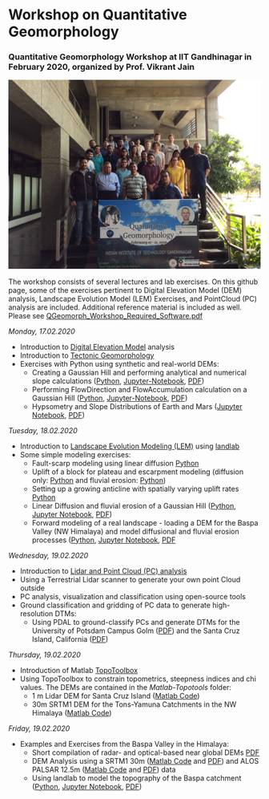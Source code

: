 # Workshop on Quantitative Geomorphology
### Quantitative Geomorphology Workshop at IIT Gandhinagar in February 2020, organized by Prof. Vikrant Jain

![Participants of the workshop](docs/Group_photo.jpg)

The workshop consists of several lectures and lab exercises. On this github page, some of the exercises pertinent to Digital Elevation Model (DEM) analysis, Landscape Evolution Model (LEM) Exercises, and PointCloud (PC) analysis are included. Additional reference material is included as well.
Please see [QGeomorph_Workshop_Required_Software.pdf](docs/QGeomorph_Workshop_Required_Software.pdf)

*Monday, 17.02.2020*
- Introduction to [Digital Elevation Model](lectures/Lecture1_DEM_lr.pdf) analysis
- Introduction to [Tectonic Geomorphology](lectures/Lecture2_TectonicGeomorphology_lr.pdf)
- Exercises with Python using synthetic and real-world DEMs:
  - Creating a Gaussian Hill and performing analytical and numerical slope calculations ([Python](DEM/GaussianHill/gaussian_hill.py), [Jupyter-Notebook](DEM/GaussianHill/Gaussian%20Hill%20and%20DEM%20analysis.ipynb), [PDF](DEM/GaussianHill/Gaussian%20Hill%20and%20DEM%20analysis.pdf))
  - Performing FlowDirection and FlowAccumulation calculation on a Gaussian Hill ([Python](DEM/GaussianHill/gaussian_hill_richdem.py), [Jupyter-Notebook](DEM/GaussianHill/Gaussian%20Hill%20-%20FlowDirection%20and%20FlowAccumulation.ipynb), [PDF](DEM/GaussianHill/Gaussian%20Hill%20-%20FlowDirection%20and%20FlowAccumulation.pdf))
  - Hypsometry and Slope Distributions of Earth and Mars ([Jupyter Notebook](DEM/Earth_Mars/Earth%20and%20Mars%20Hypsometry.ipynb), [PDF](DEM/Earth_Mars/Earth%20and%20Mars%20Hypsometry.pdf))

*Tuesday, 18.02.2020*
- Introduction to [Landscape Evolution Modeling (LEM)](lectures/Lecture3_LandscapeEvolutionModels_lr.pdf) using [landlab](https://landlab.readthedocs.io/en/master/)
- Some simple modeling exercises:
  - Fault-scarp modeling using linear diffusion [Python](LEM/landlab_faultscarp_lineardiffusion.py)
  - Uplift of a block for plateau and escarpment modeling (diffusion only: [Python](LEM/landlab_block_uplift.py) and fluvial erosion: [Python](LEM/landlab_block_uplift_FSE.py))
  - Setting up a growing anticline with spatially varying uplift rates [Python](LEM/landlab_growing_anticline.py)
  - Linear Diffusion and fluvial erosion of a Gaussian Hill ([Python](LEM/landlab_GaussianHill.py), [Jupyter Notebook](LEM/LEM%20-%20Gaussian%20Hill.ipynb), [PDF](LEM/LEM%20-%20Gaussian%20Hill.pdf))
  - Forward modeling of a real landscape - loading a DEM for the Baspa Valley (NW Himalaya) and model diffusional and fluvial erosion processes ([Python](LEM/landlab_Baspa_from_DEM.py), [Jupyter Notebook](LEM/Baspa%20-%20Landlab%20Modeling%20from%20a%20DEM.ipynb), [PDF](LEM/Baspa%20-%20Landlab%20Modeling%20from%20a%20DEM.pdf)

*Wednesday, 19.02.2020*
- Introduction to [Lidar and Point Cloud (PC) analysis](lectures/L4_Lidar_lr.pdf)
- Using a Terrestrial Lidar scanner to generate your own point Cloud outside
- PC analysis, visualization and classification using open-source tools
- Ground classification and gridding of PC data to generate high-resolution DTMs:
  - Using PDAL to ground-classify PCs and generate DTMs for the University of Potsdam Campus Golm ([PDF](PointClouds/PC_pdal_for_UP_CampusGolm.pdf)) and the Santa Cruz Island, California ([PDF](PointClouds/PC_pdal_for_SCI_from_USGS_Lidar.pdf))

*Thursday, 19.02.2020*
- Introduction of Matlab [TopoToolbox](https://topotoolbox.wordpress.com/)
- Using TopoToolbox to constrain topometrics, steepness indices and chi values. The DEMs are contained in the *Matlab-Topotools* folder:
  - 1 m Lidar DEM for Santa Cruz Island ([Matlab Code](Matlab-Topotools/topotools_first_steps_SCI.m))
  - 30m SRTM1 DEM for the Tons-Yamuna Catchments in the NW Himalaya ([Matlab Code](Matlab-Topotools/Himalaya_topotools.m))

*Friday, 19.02.2020*
- Examples and Exercises from the Baspa Valley in the Himalaya:
  - Short compilation of radar- and optical-based near global DEMs [PDF](Matlab-Topotools/DEM_data_compilation.pdf)
  - DEM Analysis using a SRTM1 30m ([Matlab Code](Matlab-Topotools/Baspa_steepness_indices.m) and [PDF](Matlab-Topotools/Baspa_steepness_indices.pdf)) and ALOS PALSAR 12.5m ([Matlab Code](Matlab-Topotools/Baspa_steepness_indices_ALOS12m.m) and [PDF](Matlab-Topotools/Baspa_steepness_indices_ALOS12m.pdf)) data
  - Using landlab to model the topography of the Baspa catchment ([Python](LEM/landlab_Baspa_from_DEM.py), [Jupyter Notebook](LEM/Baspa%20-%20Landlab%20Modeling%20from%20a%20DEM.ipynb), [PDF](LEM/Baspa%20-%20Landlab%20Modeling%20from%20a%20DEM.pdf))
